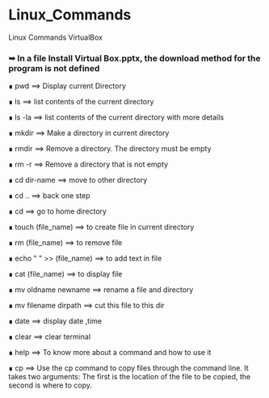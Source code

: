 # Linux_Commands
Linux Commands VirtualBox
### ➥ In a file Install Virtual Box.pptx, the download method for the program is not defined





∎ pwd ==> Display current Directory

∎ ls    ==> list contents of the current directory

∎ ls -la ==> list contents of the current directory with more details

∎ mkdir ==> Make a directory  in current directory

∎ rmdir ==> Remove a directory. The directory must be empty

∎ rm -r ==> Remove a directory that is not empty

∎ cd dir-name ==> move to other directory

∎ cd .. ==> back one step

∎ cd  ==> go to home directory 

∎ touch (file_name)  ==> to create file in current directory

∎ rm (file_name)  ==> to remove file

∎ echo " " >> (file_name)   ==>  to add text in file

∎ cat (file_name)   ==>  to display file 
 
∎ mv oldname newname   ==>  rename a file and directory 
  
∎ mv filename dirpath   ==>  cut this file to this dir
   
∎ date   ==>  display date ,time

∎ clear   ==>  clear terminal 

∎ help   ==>  To know more about a command and how to use it 

∎ cp   ==>  Use the cp command to copy files through the command line. It takes two arguments: The first is the location of the file to be copied, the second is where to copy. 
  













